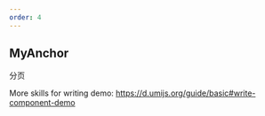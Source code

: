 ```yaml
---
order: 4
---
```


## MyAnchor

分页

<code src="./demo-1.jsx"></code>

<!-- <code src="./demo-2.jsx"></code> -->

More skills for writing demo: https://d.umijs.org/guide/basic#write-component-demo
